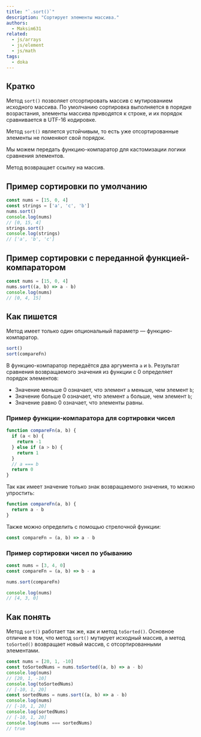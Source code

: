 ```yaml
---
title: "`.sort()`"
description: "Сортирует элементы массива."
authors:
  - Maksim631
related:
  - js/arrays
  - js/element
  - js/math
tags:
  - doka
---
```


## Кратко

Метод `sort()` позволяет отсортировать массив с мутированием исходного массива. По умолчанию сортировка выполняется в порядке возрастания, элементы массива приводятся к строке, и их порядок сравнивается в UTF-16 кодировке.

Метод `sort()` является устойчивым, то есть уже отсортированные элементы не поменяют свой порядок.

Мы можем передать функцию-компаратор для кастомизации логики сравнения элементов. 

Метод возвращает ссылку на массив.

## Пример сортировки по умолчанию

```js
const nums = [15, 0, 4]
const strings = ['a', 'c', 'b']
nums.sort()
console.log(nums)
// [0, 15, 4]
strings.sort()
console.log(strings)
// ['a', 'b', 'c']
```

## Пример сортировки с переданной функцией-компаратором

```js
const nums = [15, 0, 4]
nums.sort((a, b) => a - b)
console.log(nums)
// [0, 4, 15]
```

## Как пишется

Метод имеет только один опциональный параметр — функцию-компаратор.

```js
sort()
sort(compareFn)
```

В функцию-компаратор передаётся два аргумента `a` и `b`. Результат сравнения возвращаемого значения из функции с 0 определяет порядок элементов:

  - Значение меньше 0 означает, что элемент `a` меньше, чем элемент `b`;
  - Значение больше 0 означает, что элемент `a` больше, чем элемент `b`;
  - Значение равно 0 означает, что элементы равны.

### Пример функции-компаратора для сортировки чисел

```js
function compareFn(a, b) {
  if (a < b) {
    return -1
  } else if (a > b) {
    return 1
  }
  // a === b
  return 0
}
```

Так как имеет значение только знак возвращаемого значения, то можно упростить:

```js
function compareFn(a, b) {
  return a - b
}
```

Также можно определить с помощью стрелочной функции:

```js
const compareFn = (a, b) => a - b
```

### Пример сортировки чисел по убыванию

```js
const nums = [3, 4, 0]
const compareFn = (a, b) => b - a

nums.sort(compareFn)

console.log(nums)
// [4, 3, 0]
```

## Как понять

Метод `sort()` работает так же, как и метод `toSorted()`. Основное отличие в том, что метод `sort()` мутирует исходный массив, а метод `toSorted()` возвращает новый массив, с отсортированными элементами.

```js
const nums = [20, 1, -10]
const toSortedNums = nums.toSorted((a, b) => a - b)
console.log(nums)
// [20, 1, -10]
console.log(toSortedNums)
// [-10, 1, 20]
const sortedNums = nums.sort((a, b) => a - b)
console.log(nums)
// [-10, 1, 20]
console.log(sortedNums)
// [-10, 1, 20]
console.log(nums === sortedNums)
// true
```
